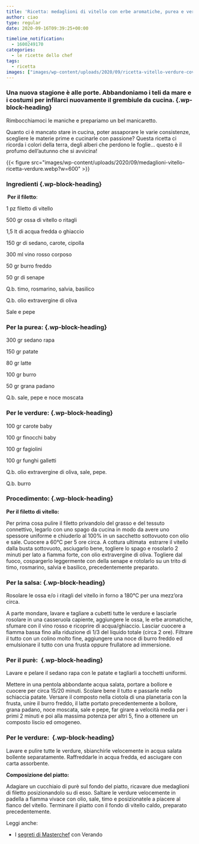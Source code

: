 ```yaml
---
title: 'Ricetta: medaglioni di vitello con erbe aromatiche, purea e verdure'
author: ciao
type: regular
date: 2020-09-16T09:39:25+00:00

timeline_notification:
  - 1600249170
categories:
  - le ricette dello chef
tags:
  - ricetta
images: ["images/wp-content/uploads/2020/09/ricetta-vitello-verdure-cover.webp"]
---
```

### Una nuova stagione è alle porte. Abbandoniamo i teli da mare e i costumi per infilarci nuovamente il grembiule da cucina.  {.wp-block-heading}

Rimbocchiamoci le maniche e prepariamo un bel manicaretto. 

Quanto ci è mancato stare in cucina, poter assaporare le varie consistenze, scegliere le materie prime e cucinarle con passione? Questa ricetta ci ricorda i colori della terra, degli alberi che perdono le foglie… questo è il profumo dell’autunno che si avvicina! 


{{< figure src="images/wp-content/uploads/2020/09/medaglioni-vitello-ricetta-verdure.webp?w=600" >}}


### **Ingredienti** {.wp-block-heading}

**&nbsp;Per il filetto**:

1 pz filetto di vitello

500 gr ossa di vitello o ritagli

1,5 lt di acqua fredda o ghiaccio

150 gr di sedano, carote, cipolla

300 ml vino rosso corposo

50 gr burro freddo

50 gr di senape

Q.b. timo, rosmarino, salvia, basilico

Q.b. olio extravergine di oliva

Sale e pepe

### Per la purea: {.wp-block-heading}

300 gr sedano rapa

150 gr patate&nbsp;

80 gr latte

100 gr burro

50 gr grana padano

Q.b. sale, pepe e noce moscata

### Per le verdure: {.wp-block-heading}

100 gr carote baby&nbsp;

100 gr finocchi baby

100 gr fagiolini

100 gr funghi galletti

Q.b. olio extravergine di oliva, sale, pepe.

Q.b. burro&nbsp;

### Procedimento: {.wp-block-heading}

**Per il filetto di vitello:&nbsp;**

Per prima cosa pulire il filetto privandolo del grasso e del tessuto connettivo, legarlo con uno spago da cucina in modo da avere uno spessore uniforme e chiuderlo al 100% in un sacchetto sottovuoto con olio e sale. Cuocere a 60°C per 5 ore circa. A cottura ultimata  estrarre il vitello dalla busta sottovuoto, asciugarlo bene, togliere lo spago e rosolarlo 2 minuti per lato a fiamma forte, con olio extravergine di oliva. Togliere dal fuoco, cospargerlo leggermente con della senape e rotolarlo su un trito di timo, rosmarino, salvia e basilico, precedentemente preparato.

### Per la salsa: {.wp-block-heading}

Rosolare le ossa e/o i ritagli del vitello in forno a 180°C per una mezz’ora circa.&nbsp;

A parte mondare, lavare e tagliare a cubetti tutte le verdure e lasciarle rosolare in una casseruola capiente, aggiungere le ossa, le erbe aromatiche, sfumare con il vino rosso e ricoprire di acqua/ghiaccio. Lasciar cuocere a fiamma bassa fino alla riduzione di 1/3 del liquido totale (circa 2 ore). Filtrare il tutto con un colino molto fine, aggiungere una noce di burro freddo ed emulsionare il tutto con una frusta oppure frullatore ad immersione.

### Per il purè:&nbsp; {.wp-block-heading}

Lavare e pelare il sedano rapa con le patate e tagliarli a tocchetti uniformi.

Mettere in una pentola abbondante acqua salata, portare a bollore e cuocere per circa 15/20 minuti. Scolare bene il tutto e passarle nello schiaccia patate. Versare il composto nella ciotola di una planetaria con la frusta, unire il burro freddo, il latte portato precedentemente a bollore, grana padano, noce moscata, sale e pepe, far girare a velocità media per i primi 2 minuti e poi alla massima potenza per altri 5, fino a ottenere un composto liscio ed omogeneo.&nbsp;

### Per le verdure:&nbsp; {.wp-block-heading}

Lavare e pulire tutte le verdure, sbianchirle velocemente in acqua salata bollente separatamente. Raffreddarle in acqua fredda, ed asciugare con carta assorbente.

**Composizione del piatto:**

Adagiare un cucchiaio di purè sul fondo del piatto, ricavare due medaglioni di filetto posizionandolo su di esso. Saltare le verdure velocemente in padella a fiamma vivace con olio, sale, timo e posizionatele a piacere al fianco del vitello. Terminare il piatto con il fondo di vitello caldo, preparato precedentemente.

Leggi anche:

<ul class="wp-block-list">
  <li>
    I <a href="http://aleepepe.com/2020/09/07/segreti-masterchef-verando/" target="_blank" rel="noreferrer noopener">segreti di Masterchef</a> con Verando
  </li>
</ul>